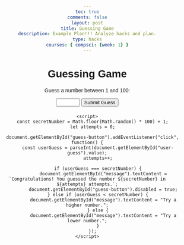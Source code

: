 ```yaml
---
toc: true
comments: false
layout: post
title: Guessing Game
description: Example Plan!!! Analyze hacks and plan.
type: hacks
courses: { compsci: {week: 1} }
---
```


<!DOCTYPE html>
<html lang="en">
<head>
    <meta charset="UTF-8">
    <meta name="viewport" content="width=device-width, initial-scale=1.0">
    <title>Guessing Game</title>
    <style>
        body {
            font-family: Arial, sans-serif;
            text-align: center;
        }
        #game-container {
            margin: 20px auto;
            max-width: 400px;
        }
    </style>
</head>
<body>
    <h1>Guessing Game</h1>
    <div id="game-container">
        <p>Guess a number between 1 and 100:</p>
        <input type="number" id="user-guess" min="1" max="100">
        <button id="guess-button">Submit Guess</button>
        <p id="message"></p>
    </div>

    <script>
        const secretNumber = Math.floor(Math.random() * 100) + 1;
        let attempts = 0;

        document.getElementById("guess-button").addEventListener("click", function() {
            const userGuess = parseInt(document.getElementById("user-guess").value);
            attempts++;

            if (userGuess === secretNumber) {
                document.getElementById("message").textContent = `Congratulations! You guessed the number ${secretNumber} in ${attempts} attempts.`;
                document.getElementById("guess-button").disabled = true;
            } else if (userGuess < secretNumber) {
                document.getElementById("message").textContent = "Try a higher number.";
            } else {
                document.getElementById("message").textContent = "Try a lower number.";
            }
        });
    </script>
</body>
</html>
